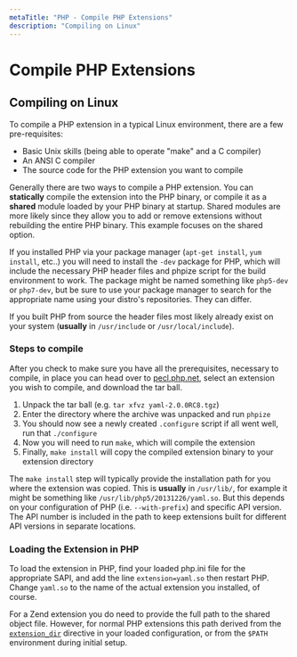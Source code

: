 ```yaml
---
metaTitle: "PHP - Compile PHP Extensions"
description: "Compiling on Linux"
---
```


# Compile PHP Extensions



## Compiling on Linux


To compile a PHP extension in a typical Linux environment, there are a few pre-requisites:

- Basic Unix skills (being able to operate "make" and a C compiler)
- An ANSI C compiler
- The source code for the PHP extension you want to compile

Generally there are two ways to compile a PHP extension. You can **statically** compile the extension into the PHP binary, or compile it as a **shared** module loaded by your PHP binary at startup. Shared modules are more likely since they allow you to add or remove extensions without rebuilding the entire PHP binary. This example focuses on the shared option.

If you installed PHP via your package manager (`apt-get install`, `yum install`, etc..) you will need to install the `-dev` package for PHP, which will include the necessary PHP header files and phpize script for the build environment to work. The package might be named something like `php5-dev` or `php7-dev`, but be sure to use your package manager to search for the appropriate name using your distro's repositories. They can differ.

If you built PHP from source the header files most likely already exist on your system (**usually** in `/usr/include` or `/usr/local/include`).

### Steps to compile

After you check to make sure you have all the prerequisites, necessary to compile, in place you can head over to [pecl.php.net](http://pecl.php.net), select an extension you wish to compile, and download the tar ball.

1. Unpack the tar ball (e.g. `tar xfvz yaml-2.0.0RC8.tgz`)
1. Enter the directory where the archive was unpacked and run `phpize`
1. You should now see a newly created `.configure` script if all went well, run that `./configure`
1. Now you will need to run `make`, which will compile the extension
1. Finally, `make install` will copy the compiled extension binary to your extension directory

The `make install` step will typically provide the installation path for you where the extension was copied. This is **usually** in `/usr/lib/`, for example it might be something like `/usr/lib/php5/20131226/yaml.so`. But this depends on your configuration of PHP (i.e. `--with-prefix`) and specific API version. The API number is included in the path to keep extensions built for different API versions in separate locations.

### Loading the Extension in PHP

To load the extension in PHP, find your loaded php.ini file for the appropriate SAPI, and add the line `extension=yaml.so` then restart PHP. Change `yaml.so` to the name of the actual extension you installed, of course.

For a Zend extension you do need to provide the full path to the shared object file. However, for normal PHP extensions this path derived from the [`extension_dir`](http://php.net/ini.core#ini.extension-dir) directive in your loaded configuration, or from the `$PATH` environment during initial setup.

